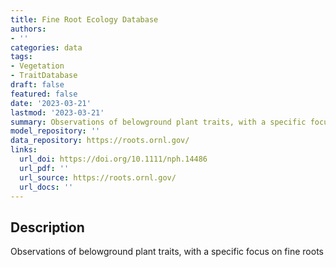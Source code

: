 ```yaml
---
title: Fine Root Ecology Database
authors:
- ''
categories: data
tags:
- Vegetation
- TraitDatabase
draft: false
featured: false
date: '2023-03-21'
lastmod: '2023-03-21'
summary: Observations of belowground plant traits, with a specific focus on fine roots
model_repository: ''
data_repository: https://roots.ornl.gov/
links:
  url_doi: https://doi.org/10.1111/nph.14486
  url_pdf: ''
  url_source: https://roots.ornl.gov/
  url_docs: ''
---
```


## Description

Observations of belowground plant traits, with a specific focus on fine roots

